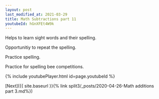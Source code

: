 ```yaml
---
layout: post
last_modified_at: 2021-03-29
title: Math Subtractions part 11
youtubeId: hGnXFEt4W9k
---
```

 
 
Helps to learn sight words and their spelling.

Opportunitiy to repeat the spelling. 

Practice spelling. 
 
Practice for spelling bee competitions. 
 
{% include youtubePlayer.html id=page.youtubeId %}
 
 

[Next]({{ site.baseurl }}{% link  split3/_posts/2020-04-26-Math additions part 3.md%})
 
